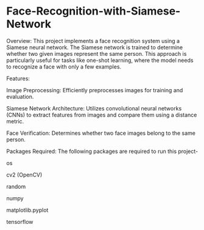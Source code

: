 # Face-Recognition-with-Siamese-Network

Overview:
This project implements a face recognition system using a Siamese neural network. The Siamese network is trained to determine whether two given images represent the same person. This approach is particularly useful for tasks like one-shot learning, where the model needs to recognize a face with only a few examples.

Features:

Image Preprocessing: Efficiently preprocesses images for training and evaluation.

Siamese Network Architecture: Utilizes convolutional neural networks (CNNs) to extract features from images and compare them using a distance metric.

Face Verification: Determines whether two face images belong to the same person.

Packages Required:
The following packages are required to run this project-

os

cv2 (OpenCV)

random

numpy

matplotlib.pyplot

tensorflow


